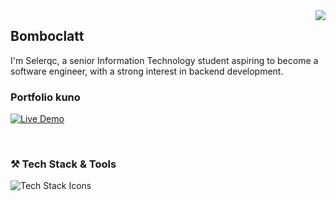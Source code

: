 <img align="right" src="https://visitor-badge.laobi.icu/badge?page_id=selerqc.selerqc" />
<h2>Bomboclatt</h2>

  <p>I'm Selerqc, a senior Information Technology student aspiring to become a software engineer, with a strong interest in backend development.</p>
  <h3> Portfolio kuno </h3>
  
[![Live Demo](https://img.shields.io/badge/selerqc-portfolio-green?style=for-the-badge&logo=netlify)](https://selerqc.netlify.app/)

  <br>
  <h3>⚒️ Tech Stack & Tools</h3>
  <img src="https://skillicons.dev/icons?i=nodejs,express,mongodb,javascript,mysql,postgres,firebase,supabase,vercel,docker,bash,nestjs,postman,git,prisma" alt="Tech Stack Icons" />



